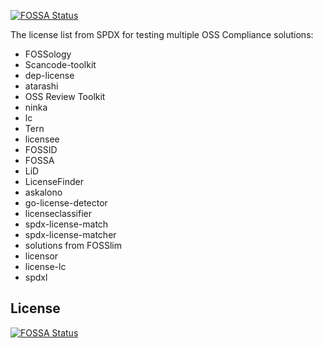 [![FOSSA Status](https://app.fossa.io/api/projects/git%2Bgithub.com%2FTest-alt-hub%2Fspdx-license-list-as-text.svg?type=shield)](https://app.fossa.io/projects/git%2Bgithub.com%2FTest-alt-hub%2Fspdx-license-list-as-text?ref=badge_shield)

The license list from SPDX for testing multiple OSS Compliance solutions:
* FOSSology
* Scancode-toolkit
* dep-license
* atarashi
* OSS Review Toolkit
* ninka
* lc
* Tern
* licensee
* FOSSID
* FOSSA
* LiD
* LicenseFinder
* askalono
* go-license-detector
* licenseclassifier
* spdx-license-match
* spdx-license-matcher
* solutions from FOSSlim
* licensor
* license-lc
* spdxl


## License
[![FOSSA Status](https://app.fossa.io/api/projects/git%2Bgithub.com%2FTest-alt-hub%2Fspdx-license-list-as-text.svg?type=large)](https://app.fossa.io/projects/git%2Bgithub.com%2FTest-alt-hub%2Fspdx-license-list-as-text?ref=badge_large)
